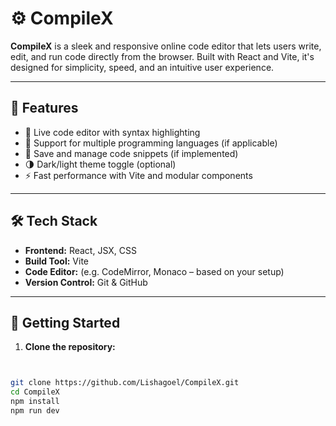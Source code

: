 # ⚙️ CompileX

**CompileX** is a sleek and responsive online code editor that lets users write, edit, and run code directly from the browser. Built with React and Vite, it's designed for simplicity, speed, and an intuitive user experience.

---

## 📌 Features

- 📝 Live code editor with syntax highlighting
- 🧠 Support for multiple programming languages (if applicable)
- 💾 Save and manage code snippets (if implemented)
- 🌗 Dark/light theme toggle (optional)
- ⚡ Fast performance with Vite and modular components

---

## 🛠 Tech Stack

- **Frontend:** React, JSX, CSS  
- **Build Tool:** Vite  
- **Code Editor:** (e.g. CodeMirror, Monaco – based on your setup)  
- **Version Control:** Git & GitHub  

---

## 🚀 Getting Started

1. **Clone the repository:**

```bash


git clone https://github.com/Lishagoel/CompileX.git
cd CompileX
npm install
npm run dev
```
